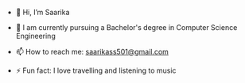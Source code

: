 - 👋 Hi, I’m Saarika
  
- 🌱 I am currently pursuing a Bachelor's degree in Computer Science Engineering
  
- 📫 How to reach me: saarikass501@gmail.com
  
- ⚡ Fun fact: I love travelling and listening to music

